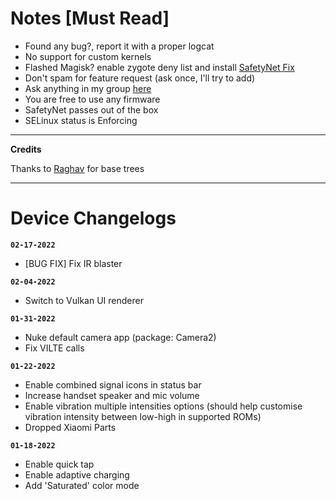 
# Notes [Must Read]

 - Found any bug?, report it with a proper logcat
 - No support for custom kernels 
 - Flashed Magisk? enable zygote deny list and install [SafetyNet Fix](https://github.com/kdrag0n/safetynet-fix/releases) 
 - Don't spam for feature request (ask once, I'll try to add) 
 - Ask anything in my group [here](https://t.me/chandeler_s_chat) 
 - You are free to use any firmware
 - SafetyNet passes out of the box
 - SELinux status is Enforcing
  
---

**Credits**

Thanks to [Raghav](https://github.com/raghavt20) for base trees
 
 ---
 
# Device Changelogs

**`02-17-2022`**
 - [BUG FIX] Fix IR blaster 

**`02-04-2022`**
 - Switch to Vulkan UI renderer 

**`01-31-2022`**
 - Nuke default camera app (package: Camera2)
 - Fix VILTE calls 

**`01-22-2022`**
 - Enable combined signal icons in status bar
 - Increase handset speaker and mic volume
 - Enable vibration multiple intensities options (should help customise vibration intensity between low-high in supported ROMs)
 - Dropped Xiaomi Parts

**`01-18-2022`**
 - Enable quick tap
 - Enable adaptive charging 
 - Add 'Saturated' color mode
